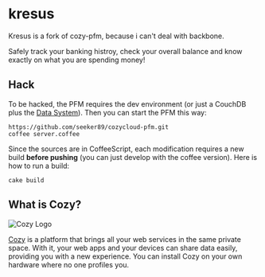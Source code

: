 # kresus

Kresus is a fork of cozy-pfm, because i can't deal with backbone.

Safely track your banking histroy, check your overall balance and know exactly on what you are spending money!

## Hack

To be hacked, the PFM requires the dev environment (or just a CouchDB plus the [Data System](https://github.com/mycozycloud/cozy-data-system)). Then you can start the PFM
this way:

    https://github.com/seeker89/cozycloud-pfm.git
    coffee server.coffee

Since the sources are in CoffeeScript, each modification requires a new build **before pushing** (you can just develop with the coffee version). Here is how to run a build:

    cake build

## What is Cozy?

![Cozy Logo](https://raw.github.com/mycozycloud/cozy-setup/gh-pages/assets/images/happycloud.png)

[Cozy](http://cozy.io) is a platform that brings all your web services in the
same private space.  With it, your web apps and your devices can share data
easily, providing you with a new experience. You can install Cozy on your own
hardware where no one profiles you.

